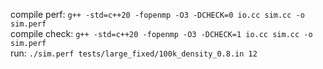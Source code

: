 compile perf: `g++ -std=c++20 -fopenmp -O3 -DCHECK=0 io.cc sim.cc -o sim.perf`
<br>
compile check: `g++ -std=c++20 -fopenmp -O3 -DCHECK=1 io.cc sim.cc -o sim.perf`
<br>
run: `./sim.perf tests/large_fixed/100k_density_0.8.in 12`